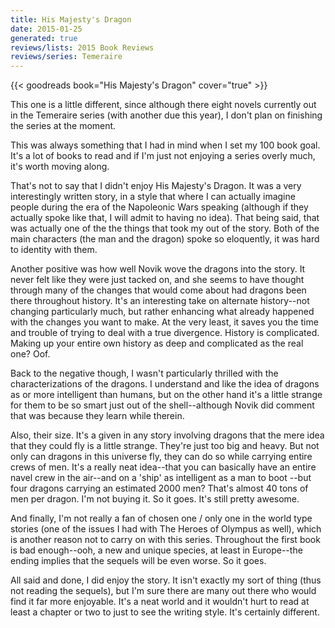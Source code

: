 ```yaml
---
title: His Majesty's Dragon
date: 2015-01-25
generated: true
reviews/lists: 2015 Book Reviews
reviews/series: Temeraire
---
```

{{< goodreads book="His Majesty's Dragon" cover="true" >}}

This one is a little different, since although there eight novels currently out in the Temeraire series (with another due this year), I don't plan on finishing the series at the moment.  

This was always something that I had in mind when I set my 100 book goal. It's a lot of books to read and if I'm just not enjoying a series overly much, it's worth moving along.  

<!--more-->

That's not to say that I didn't enjoy His Majesty's Dragon. It was a very interestingly written story, in a style that where I can actually imagine people during the era of the Napoleonic Wars speaking (although if they actually spoke like that, I will admit to having no idea). That being said, that was actually one of the the things that took my out of the story. Both of the main characters (the man and the dragon) spoke so eloquently, it was hard to identity with them.  

Another positive was how well Novik wove the dragons into the story. It never felt like they were just tacked on, and she seems to have thought through many of the changes that would come about had dragons been there throughout history. It's an interesting take on alternate history--not changing particularly much, but rather enhancing what already happened with the changes you want to make. At the very least, it saves you the time and trouble of trying to deal with a true divergence. History is complicated. Making up your entire own history as deep and complicated as the real one? Oof.  

Back to the negative though, I wasn't particularly thrilled with the characterizations of the dragons. I understand and like the idea of dragons as or more intelligent than humans, but on the other hand it's a little strange for them to be so smart just out of the shell--although Novik did comment that was because they learn while therein.  

Also, their size. It's a given in any story involving dragons that the mere idea that they could fly is a little strange. They're just too big and heavy. But not only can dragons in this universe fly, they can do so while carrying entire crews of men. It's a really neat idea--that you can basically have an entire navel crew in the air--and on a 'ship' as intelligent as a man to boot --but four dragons carrying an estimated 2000 men? That's almost 40 tons of men per dragon. I'm not buying it. So it goes. It's still pretty awesome.  

And finally, I'm not really a fan of chosen one / only one in the world type stories (one of the issues I had with The Heroes of Olympus as well), which is another reason not to carry on with this series. Throughout the first book is bad enough--ooh, a new and unique species, at least in Europe--the ending implies that the sequels will be even worse. So it goes.  

All said and done, I did enjoy the story. It isn't exactly my sort of thing (thus not reading the sequels), but I'm sure there are many out there who would find it far more enjoyable. It's a neat world and it wouldn't hurt to read at least a chapter or two to just to see the writing style. It's certainly different.


